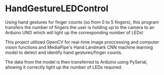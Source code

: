 # HandGestureLEDControl

Using hand gestures for finger counts (so from 0 to 5 fingers), this program transfers the number of fingers the user is holding up to the camera to an Arduino UNO which will light up the corresponding number of LEDs!

This project utilized OpenCV for real-time image proccessing and computer vision functions and MediaPipe's Hand Landmark CNN machine learning model to detect and identify hand gestures/finger counts.

The data from the model is then transferred to Arduino using PySerial, allowing it correctly light up the number of LEDs required.